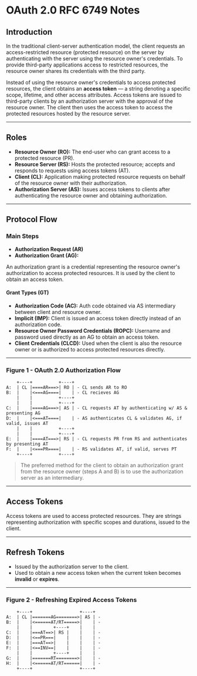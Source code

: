 # OAuth 2.0 RFC 6749 Notes

## Introduction

In the traditional client-server authentication model, the client requests an access-restricted resource (protected resource) on the server by authenticating with the server using the resource owner's credentials. To provide third-party applications access to restricted resources, the resource owner shares its credentials with the third party.

Instead of using the resource owner's credentials to access protected resources, the client obtains an **access token** — a string denoting a specific scope, lifetime, and other access attributes. Access tokens are issued to third-party clients by an authorization server with the approval of the resource owner. The client then uses the access token to access the protected resources hosted by the resource server.

---

## Roles

- **Resource Owner (RO):** The end-user who can grant access to a protected resource (PR).
- **Resource Server (RS):** Hosts the protected resource; accepts and responds to requests using access tokens (AT).
- **Client (CL):** Application making protected resource requests on behalf of the resource owner with their authorization.
- **Authorization Server (AS):** Issues access tokens to clients after authenticating the resource owner and obtaining authorization.

---

## Protocol Flow

### Main Steps

- **Authorization Request (AR)**
- **Authorization Grant (AG):**

An authorization grant is a credential representing the resource owner's authorization to access protected resources. It is used by the client to obtain an access token.

#### Grant Types (GT)

- **Authorization Code (AC):** Auth code obtained via AS intermediary between client and resource owner.
- **Implicit (IMP):** Client is issued an access token directly instead of an authorization code.
- **Resource Owner Password Credentials (ROPC):** Username and password used directly as an AG to obtain an access token.
- **Client Credentials (CLCD):** Used when the client is also the resource owner or is authorized to access protected resources directly.

---

### Figure 1 - OAuth 2.0 Authorization Flow

```
    +----+          +----+
A:  | CL |====AR===>| RO | - CL sends AR to RO
B:  |    |<===AG====|    | - CL recieves AG
    |    |          +----+
    |    |          +----+
C:  |    |====AG===>| AS | - CL requests AT by authenticating w/ AS & presenting AG
D:  |    |<===AT====|    | - AS authenticates CL & validates AG, if valid, issues AT
    |    |          +----+
    |    |          +----+
E:  |    |====AT===>| RS | - CL requests PR from RS and authenticates by presenting AT
F:  |    |<===PR====|    | - RS validates AT, if valid, serves PT
    +----+          +----+
```

> The preferred method for the client to obtain an authorization grant from the resource owner (steps A and B) is to use the authorization server as an intermediary.

---

## Access Tokens

Access tokens are used to access protected resources. They are strings representing authorization with specific scopes and durations, issued to the client.

---

## Refresh Tokens

- Issued by the authorization server to the client.
- Used to obtain a new access token when the current token becomes **invalid** or **expires**.

---

### Figure 2 - Refreshing Expired Access Tokens

```
    +----+                  +----+
A:  | CL |=======AG========>| AS | -
B:  |    |<======AT/RT=====>|    | -
    |    |        +----+    |    |
C:  |    |===AT==>| RS |    |    | -
D:  |    |<==PR===|    |    |    | -
E:  |    |===AT==>|    |    |    | -
F:  |    |<==INV==|    |    |    | -
    |    |        +----+    |    |
G:  |    |=======RT========>|    | -
H:  |    |<======AT/RT======|    | -
    +----+                  +----+
```